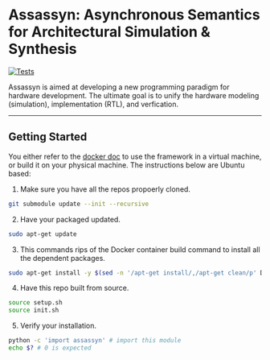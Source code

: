 # Assassyn: **As**ynchronous **S**emantics for **A**rchitectural **S**imulation & **Syn**thesis

[![Tests](https://github.com/synthesys-lab/assassyn/actions/workflows/test.yaml/badge.svg)](https://github.com/synthesys-lab/assassyn/actions/workflows/test.yaml)

Assassyn is aimed at developing a new programming paradigm for hardware development.
The ultimate goal is to unify the hardware modeling (simulation), implementation (RTL),
and verfication.

---

## Getting Started

You either refer to the [docker doc](./docs/docker.md) to use the framework in a virtual
machine, or build it on your physical machine. The instructions below are Ubuntu based:

1. Make sure you have all the repos propoerly cloned.
````sh
git submodule update --init --recursive
````

2. Have your packaged updated.
````sh
sudo apt-get update
````

3. This commands rips of the Docker container build command to install all the dependent packages.
````sh
sudo apt-get install -y $(sed -n '/apt-get install/,/apt-get clean/p' Dockerfile | tail -n+2 | head -n-1 | sed 's/\\//')
````

4. Have this repo built from source.
````sh
source setup.sh
source init.sh
````

5. Verify your installation.
````sh
python -c 'import assassyn' # import this module
echo $? # 0 is expected
````